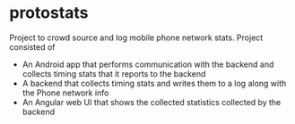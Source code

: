 # protostats
Project to crowd source and log mobile phone network stats. Project consisted of  
- An Android app that performs communication with the backend and collects timing stats that it reports to the backend
- A backend that collects timing stats and writes them to a log along with the Phone network info 
- An Angular web UI that shows the collected statistics collected by the backend
